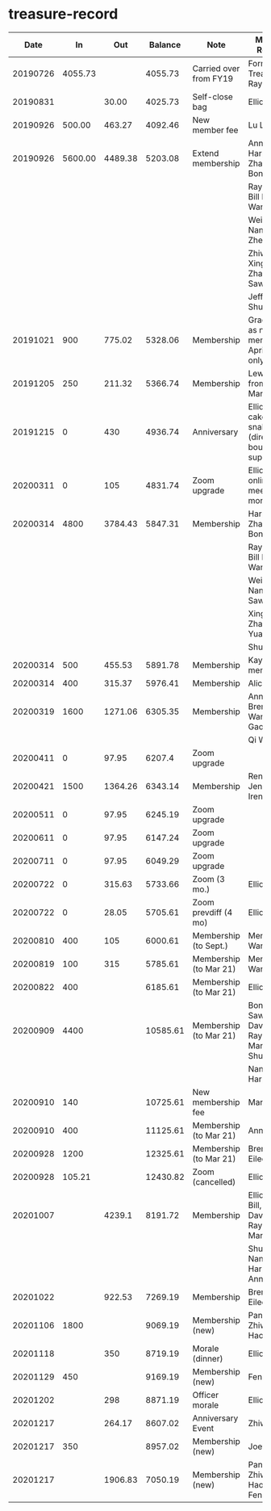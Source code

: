 # treasure-record

| Date     | In      | Out     | Balance | Note                   | Members Referred                                            |
| -------- | ------- | ------- | ------- | ---------------------- | ----------------------------------------------------------- |
| 20190726 | 4055.73 |         | 4055.73 | Carried over from FY19 | Former Treasurer Raymond                                    |
| 20190831 |         | 30.00   | 4025.73 | Self-close bag         | Elliot Zhang                                                |
| 20190926 | 500.00  | 463.27  | 4092.46 | New member fee         | Lu Li                                                       |
| 20190926 | 5600.00 | 4489.38 | 5203.08 | Extend membership      | Annie Liu, Harper Zhang, Bonnie Wang                        |
|          |         |         |         |                        | Raymond Lu, Bill Lin, Olivia Wang                           |
|          |         |         |         |                        | Wei Dong, Nancy Wang, Zhe Shang                             |
|          |         |         |         |                        | Zhiwei Fan, Xingzhi Zhang, Sawyer Li                        |
|          |         |         |         |                        | Jeff Liu, Shuhan Li                                         |
| 20191021 | 900     | 775.02  | 5328.06 | Membership             | Grace Yuan as new member, April extend only                 |
| 20191205 | 250     | 211.32  | 5366.74 | Membership             | Lewis Liu from Dec. to Mar.                                 |
| 20191215 | 0       | 430     | 4936.74 | Anniversary            | Elliot, cake+some snakes (directly bought from supermarket) |
| 20200311 | 0       | 105     | 4831.74 | Zoom upgrade           | Elliot, for online meeting, 1 month first                   |
| 20200314 | 4800    | 3784.43 | 5847.31 | Membership             | Harper Zhang, Bonnie Wang                                   |
|          |         |         |         |                        | Raymond Lu, Bill Lin, Olivia Wang                           |
|          |         |         |         |                        | Wei Dong, Nancy Wang, Sawyer Li                             |
|          |         |         |         |                        | Xingzhi Zhang, Grace Yuan, Lu Li                            |
|          |         |         |         |                        | Shuhan Li                                                   |
| 20200314 | 500     | 455.53  | 5891.78 | Membership             | Kay as new member                                           |
| 20200314 | 400     | 315.37  | 5976.41 | Membership             | Alicia Guo                                                  |
| 20200319 | 1600    | 1271.06 | 6305.35 | Membership             | Annie Liu, Brenda Wang, April Gao                           |
|          |         |         |         |                        | Qi Wang                                                     |
| 20200411 | 0       | 97.95   | 6207.4  | Zoom upgrade           |                                                             |
| 20200421 | 1500    | 1364.26 | 6343.14 | Membership             | Ren Eileen, Jenny Liu, Irene Zhao                           |
| 20200511 | 0       | 97.95   | 6245.19 | Zoom upgrade           |                                                             |
| 20200611 | 0       | 97.95   | 6147.24 | Zoom upgrade           |                                                             |
| 20200711 | 0       | 97.95   | 6049.29 | Zoom upgrade           |                                                             |
| 20200722 | 0       | 315.63  | 5733.66 | Zoom (3 mo.)           | Elliot Zhang                                                |
| 20200722 | 0       | 28.05   | 5705.61 | Zoom prevdiff (4 mo)   | Elliot Zhang                                                |
| 20200810 | 400     | 105     | 6000.61 | Membership (to Sept.)  | Mengyun Wang                                                |
| 20200819 | 100     | 315     | 5785.61 | Membership (to Mar 21) | Mengyun Wang                                                |
| 20200822 | 400     |         | 6185.61 | Membership (to Mar 21) | Elliot                                                      |
| 20200909 | 4400    |         | 10585.61| Membership (to Mar 21) | Bonnie, Bill, Sawyer, Davie, Kay, Raymond, Marissa, Shuhan  |
|          |         |         |         |                        | Nancy, Harper, Julia                                        |
| 20200910 | 140     |         | 10725.61| New membership fee     | Marissa                                                     |
| 20200910 | 400     |         | 11125.61| Membership (to Mar 21) | Annie                                                       |
| 20200928 | 1200    |         | 12325.61| Membership (to Mar 21) | Brenda, Eileen, Alicia                                      |
| 20200928 | 105.21  |         | 12430.82| Zoom (cancelled)       | Elliot                                                      |
| 20201007 |         | 4239.1  | 8191.72 | Membership             | Elliot, Bonnie, Bill, Sawyer, Davie, Kay, Raymond, Marissa* |
|          |         |         |         |                        | Shuhan, Nancy, Harper, Julia, Annie                         |
| 20201022 |         | 922.53  | 7269.19 | Membership             | Brenda, Eileen, Alicia                                      |
| 20201106 | 1800    |         | 9069.19 | Membership (new)       | Pan, Locke, Zhiwei, Haoyu                                   |
| 20201118 |         | 350     | 8719.19 | Morale (dinner)        | Elliot                                                      |
| 20201129 |   450   |         | 9169.19 | Membership (new)       | Fengling                                                    |
| 20201202 |         | 298     | 8871.19 | Officer morale         | Elliot                                                      |
| 20201217 |         | 264.17  | 8607.02 | Anniversary Event      | Zhiwei                                                      |
| 20201217 |   350   |         | 8957.02 | Membership (new)       | Joey                                                        |
| 20201217 |         | 1906.83 | 7050.19 | Membership (new)       | Pan, Locke, Zhiwei, Haoyu, Fengling                         |

